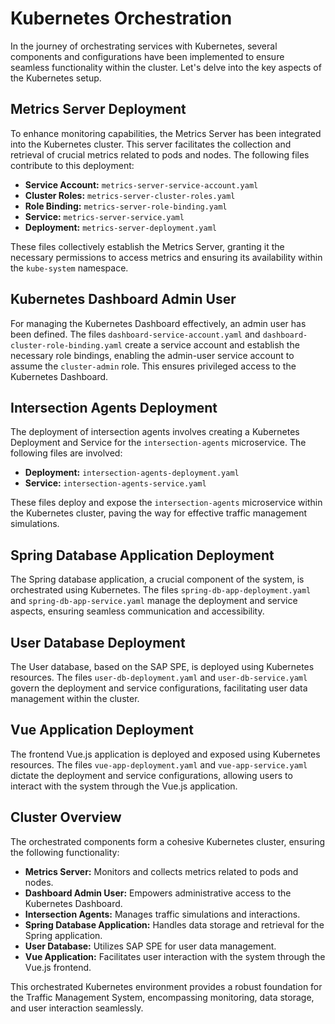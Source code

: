 # Kubernetes Orchestration

In the journey of orchestrating services with Kubernetes, several components and configurations have been implemented to ensure seamless functionality within the cluster. Let's delve into the key aspects of the Kubernetes setup.

## Metrics Server Deployment

To enhance monitoring capabilities, the Metrics Server has been integrated into the Kubernetes cluster. This server facilitates the collection and retrieval of crucial metrics related to pods and nodes. The following files contribute to this deployment:

- **Service Account:** `metrics-server-service-account.yaml`
- **Cluster Roles:** `metrics-server-cluster-roles.yaml`
- **Role Binding:** `metrics-server-role-binding.yaml`
- **Service:** `metrics-server-service.yaml`
- **Deployment:** `metrics-server-deployment.yaml`

These files collectively establish the Metrics Server, granting it the necessary permissions to access metrics and ensuring its availability within the `kube-system` namespace.

## Kubernetes Dashboard Admin User

For managing the Kubernetes Dashboard effectively, an admin user has been defined. The files `dashboard-service-account.yaml` and `dashboard-cluster-role-binding.yaml` create a service account and establish the necessary role bindings, enabling the admin-user service account to assume the `cluster-admin` role. This ensures privileged access to the Kubernetes Dashboard.

## Intersection Agents Deployment

The deployment of intersection agents involves creating a Kubernetes Deployment and Service for the `intersection-agents` microservice. The following files are involved:

- **Deployment:** `intersection-agents-deployment.yaml`
- **Service:** `intersection-agents-service.yaml`

These files deploy and expose the `intersection-agents` microservice within the Kubernetes cluster, paving the way for effective traffic management simulations.

## Spring Database Application Deployment

The Spring database application, a crucial component of the system, is orchestrated using Kubernetes. The files `spring-db-app-deployment.yaml` and `spring-db-app-service.yaml` manage the deployment and service aspects, ensuring seamless communication and accessibility.

## User Database Deployment

The User database, based on the SAP SPE, is deployed using Kubernetes resources. The files `user-db-deployment.yaml` and `user-db-service.yaml` govern the deployment and service configurations, facilitating user data management within the cluster.

## Vue Application Deployment

The frontend Vue.js application is deployed and exposed using Kubernetes resources. The files `vue-app-deployment.yaml` and `vue-app-service.yaml` dictate the deployment and service configurations, allowing users to interact with the system through the Vue.js application.

## Cluster Overview

The orchestrated components form a cohesive Kubernetes cluster, ensuring the following functionality:

- **Metrics Server:** Monitors and collects metrics related to pods and nodes.
- **Dashboard Admin User:** Empowers administrative access to the Kubernetes Dashboard.
- **Intersection Agents:** Manages traffic simulations and interactions.
- **Spring Database Application:** Handles data storage and retrieval for the Spring application.
- **User Database:** Utilizes SAP SPE for user data management.
- **Vue Application:** Facilitates user interaction with the system through the Vue.js frontend.

This orchestrated Kubernetes environment provides a robust foundation for the Traffic Management System, encompassing monitoring, data storage, and user interaction seamlessly.
